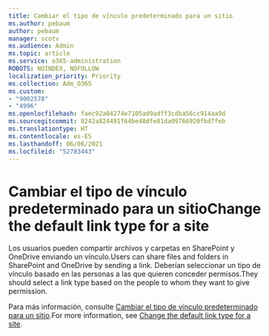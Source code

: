 ```yaml
---
title: Cambiar el tipo de vínculo predeterminado para un sitio
ms.author: pebaum
author: pebaum
manager: scotv
ms.audience: Admin
ms.topic: article
ms.service: o365-administration
ROBOTS: NOINDEX, NOFOLLOW
localization_priority: Priority
ms.collection: Adm_O365
ms.custom:
- "9002578"
- "4996"
ms.openlocfilehash: faec92a04274e7105ad9adff3cdba56cc914aa9d
ms.sourcegitcommit: 8242a824491f64be48dfe81da09766920fbd7feb
ms.translationtype: HT
ms.contentlocale: es-ES
ms.lasthandoff: 06/06/2021
ms.locfileid: "52783443"
---
```

# <a name="change-the-default-link-type-for-a-site"></a><span data-ttu-id="9af8a-102">Cambiar el tipo de vínculo predeterminado para un sitio</span><span class="sxs-lookup"><span data-stu-id="9af8a-102">Change the default link type for a site</span></span>

<span data-ttu-id="9af8a-103">Los usuarios pueden compartir archivos y carpetas en SharePoint y OneDrive enviando un vínculo.</span><span class="sxs-lookup"><span data-stu-id="9af8a-103">Users can share files and folders in SharePoint and OneDrive by sending a link.</span></span> <span data-ttu-id="9af8a-104">Deberían seleccionar un tipo de vínculo basado en las personas a las que quieren conceder permisos.</span><span class="sxs-lookup"><span data-stu-id="9af8a-104">They should select a link type based on the people to whom they want to give permission.</span></span>

<span data-ttu-id="9af8a-105">Para más información, consulte [Cambiar el tipo de vínculo predeterminado para un sitio](/sharepoint/change-default-sharing-link).</span><span class="sxs-lookup"><span data-stu-id="9af8a-105">For more information, see [Change the default link type for a site](/sharepoint/change-default-sharing-link).</span></span>
